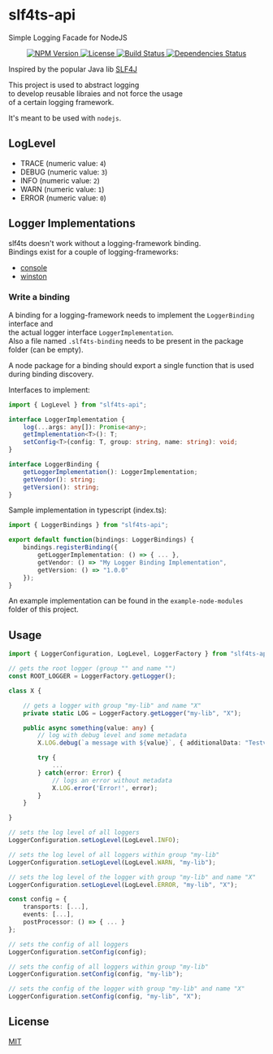 # slf4ts-api

Simple Logging Facade for NodeJS

<p align="center">
    <a href="https://www.npmjs.org/package/slf4ts-api">
        <img src="https://img.shields.io/npm/v/slf4ts-api.svg" alt="NPM Version">
    </a>
    <a href="https://www.npmjs.org/package/slf4ts-api">
        <img src="https://img.shields.io/npm/l/slf4ts-api.svg" alt="License">
    </a>
    <a href="https://travis-ci.org/rstiller/slf4ts-api">
        <img src="http://img.shields.io/travis/rstiller/slf4ts-api/master.svg" alt="Build Status">
    </a>
    <a href="https://david-dm.org/rstiller/slf4ts-api">
        <img src="https://img.shields.io/david/rstiller/slf4ts-api.svg" alt="Dependencies Status">
    </a>
</p>

Inspired by the popular Java lib [SLF4J](https://www.slf4j.org)

This project is used to abstract logging   
to develop reusable libraies and not force the usage   
of a certain logging framework.

It's meant to be used with `nodejs`.

## LogLevel

* TRACE (numeric value: `4`)
* DEBUG (numeric value: `3`)
* INFO (numeric value: `2`)
* WARN (numeric value: `1`)
* ERROR (numeric value: `0`)

## Logger Implementations

slf4ts doesn't work without a logging-framework binding.   
Bindings exist for a couple of logging-frameworks:

* [console](https://github.com/rstiller/slf4ts-console)
* [winston](https://github.com/rstiller/slf4ts-winston)

### Write a binding

A binding for a logging-framework needs to implement the `LoggerBinding` interface and   
the actual logger interface `LoggerImplementation`.   
Also a file named `.slf4ts-binding` needs to be present in the package folder (can be empty).   

A node package for a binding should export a single function that is used during binding discovery.

Interfaces to implement:

```typescript
import { LogLevel } from "slf4ts-api";

interface LoggerImplementation {
    log(...args: any[]): Promise<any>;
    getImplementation<T>(): T;
    setConfig<T>(config: T, group: string, name: string): void;
}

interface LoggerBinding {
    getLoggerImplementation(): LoggerImplementation;
    getVendor(): string;
    getVersion(): string;
}
```

Sample implementation in typescript (index.ts):

```typescript
import { LoggerBindings } from "slf4ts-api";

export default function(bindings: LoggerBindings) {
    bindings.registerBinding({
        getLoggerImplementation: () => { ... },
        getVendor: () => "My Logger Binding Implementation",
        getVersion: () => "1.0.0"
    });
}

```

An example implementation can be found in the `example-node-modules` folder of this project.

## Usage

```typescript
import { LoggerConfiguration, LogLevel, LoggerFactory } from "slf4ts-api";

// gets the root logger (group "" and name "")
const ROOT_LOGGER = LoggerFactory.getLogger();

class X {

    // gets a logger with group "my-lib" and name "X"
    private static LOG = LoggerFactory.getLogger("my-lib", "X");

    public async something(value: any) {
        // log with debug level and some metadata
        X.LOG.debug(`a message with ${value}`, { additionalData: "Testvalue" });

        try {
            ...
        } catch(error: Error) {
            // logs an error without metadata
            X.LOG.error('Error!', error);
        }
    }

}

// sets the log level of all loggers
LoggerConfiguration.setLogLevel(LogLevel.INFO);

// sets the log level of all loggers within group "my-lib"
LoggerConfiguration.setLogLevel(LogLevel.WARN, "my-lib");

// sets the log level of the logger with group "my-lib" and name "X"
LoggerConfiguration.setLogLevel(LogLevel.ERROR, "my-lib", "X");

const config = {
    transports: [...],
    events: [...],
    postProcessor: () => { ... }
};

// sets the config of all loggers
LoggerConfiguration.setConfig(config);

// sets the config of all loggers within group "my-lib"
LoggerConfiguration.setConfig(config, "my-lib");

// sets the config of the logger with group "my-lib" and name "X"
LoggerConfiguration.setConfig(config, "my-lib", "X");
```

## License

[MIT](https://www.opensource.org/licenses/mit-license.php)

